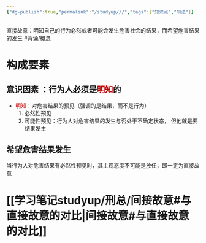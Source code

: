 ```yaml
---
{"dg-publish":true,"permalink":"/studyup///","tags":["知识点","刑法"]}
---
```


直接故意：明知自己的行为必然或者可能会发生危害社会的结果，而希望危害结果的发生 #背诵/概念 
# 构成要素
## 意识因素 ：行为人必须是<font color="#c00000">明知</font>的
- <font color="#c00000">明知</font>：对危害结果的预见（强调的是结果，而不是行为）
	1. 必然性预见
	2. 可能性预见：行为人对危害结果的发生与否处于不确定状态， 但他就是要结果发生
## 希望危害结果发生
当行为人对危害结果有必然性预见时，其主观态度不可能是放任，即一定为直接故意
# [[学习笔记studyup/刑总/间接故意#与直接故意的对比\|间接故意#与直接故意的对比]]